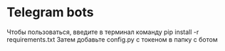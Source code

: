# Telegram bots

Чтобы пользоваться, введите в терминал команду pip install -r requirements.txt
Затем добавьте config.py с токеном в папку с ботом